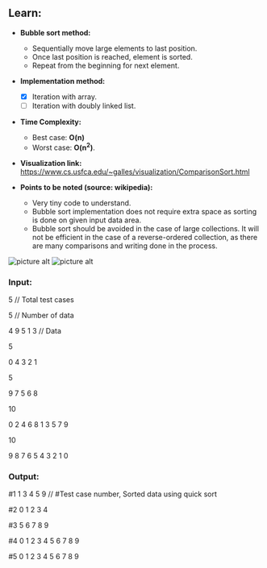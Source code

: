 ## Learn:
- **Bubble sort method:**
  - Sequentially move large elements to last position.
  - Once last position is reached, element is sorted.
  - Repeat from the beginning for next element.

- **Implementation method:**
  - [x] Iteration with array.
  - [ ] Iteration with doubly linked list.

- **Time Complexity:**
    - Best case: **O(n)**
    - Worst case: **O(n<sup>2</sup>)**.

- **Visualization link:** https://www.cs.usfca.edu/~galles/visualization/ComparisonSort.html

- **Points to be noted (source: wikipedia):**
  - Very tiny code to understand.
  - Bubble sort implementation does not require extra space as sorting is done on given input data area.
  - Bubble sort should be avoided in the case of large collections. It will not be efficient in the case of a reverse-ordered collection, as there are many comparisons and writing done in the process.

![picture alt](https://github.com/ami-arkhan/study-materials/blob/master/codes/sorting/bubble-sort/bubble_sort.gif "Bubble Sort")
![picture alt](https://github.com/ami-arkhan/study-materials/blob/master/codes/sorting/bubble-sort/bubble_sort_2.gif "Bubble Sort 2")



### Input:
5   // Total test cases

5   // Number of data

4 9 5 1 3   // Data

5

0 4 3 2 1

5

9 7 5 6 8

10

0 2 4 6 8 1 3 5 7 9

10

9 8 7 6 5 4 3 2 1 0



### Output:
#1 1 3 4 5 9    // #Test case number, Sorted data using quick sort

#2 0 1 2 3 4

#3 5 6 7 8 9

#4 0 1 2 3 4 5 6 7 8 9

#5 0 1 2 3 4 5 6 7 8 9
